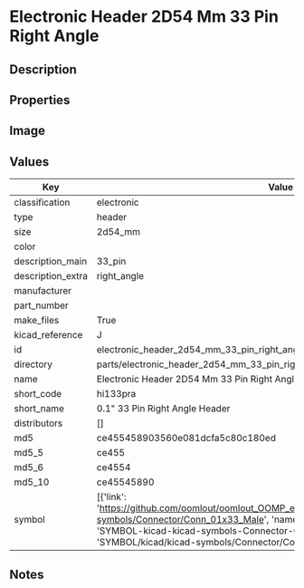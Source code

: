 # Electronic Header 2D54 Mm 33 Pin Right Angle

## Description

## Properties


## Image


## Values

| Key | Value |
| --- | --- |
| classification | electronic |
| type | header |
| size | 2d54_mm |
| color |  |
| description_main | 33_pin |
| description_extra | right_angle |
| manufacturer |  |
| part_number |  |
| make_files | True |
| kicad_reference | J |
| id | electronic_header_2d54_mm_33_pin_right_angle |
| directory | parts/electronic_header_2d54_mm_33_pin_right_angle |
| name | Electronic Header 2D54 Mm 33 Pin Right Angle |
| short_code | hi133pra |
| short_name | 0.1" 33 Pin Right Angle Header |
| distributors | [] |
| md5 | ce455458903560e081dcfa5c80c180ed |
| md5_5 | ce455 |
| md5_6 | ce4554 |
| md5_10 | ce45545890 |
| symbol | [{'link': 'https://github.com/oomlout/oomlout_OOMP_eda_V2/tree/main/SYMBOL/kicad/kicad-symbols/Connector/Conn_01x33_Male', 'name': 'Connector : Conn_01x33_Male', 'id': 'SYMBOL-kicad-kicad-symbols-Connector-Conn_01x33_Male', 'directory': 'SYMBOL/kicad/kicad-symbols/Connector/Conn_01x33_Male/'}] |

## Notes

